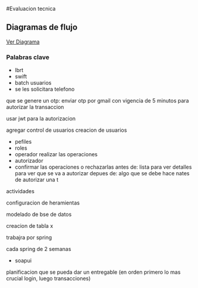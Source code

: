 #Evaluacion tecnica

## Diagramas de flujo

[Ver Diagrama](https://viewer.diagrams.net/index.html?tags=%7B%7D&highlight=0000ff&edit=_blank&layers=1&nav=1&title=Diagrama%20bakend.drawio#R7Vxbb9s2FP41BrqHDtY17qPtJC2KFC0aDNueAlqiLTaUqFF0bPfX71CiJEuknGSxraQTECDiEW%2F6zncuPFIycubx9iNHafSFhZiO7HG4HTmXI9u2fMuDX1KyKyQXnl0IVpyEqlMtuCU%2FsRKOlXRNQpw1OgrGqCBpUxiwJMGBaMgQ52zT7LZktLlqilZYE9wGiOrSP0kookI68ca1%2FBMmq6hc2RqrOzEqOytBFqGQbfZEztXImXPGRHEVb%2BeYSvBKXIpx1x13q41xnIinDLD%2FuH%2B4%2FJpeT7cP4efN3fLeuZu8V7M8ILpWDzznGHEJKCUwMX43X2eCxZj%2Fpp5C7Epo4IFSebmO6TVHMVzONhER%2BDZFgZRvgBEgi0RMoWXBZcoITMmvHmBmqZexHKJQtRzZikosfdlSm8Nc4G3nU1sVlkBCDFsVfAdd1ABXoa%2Fo56jmptal5ZUqi%2FYVWekNKQatqrlrkOFC4fwMzC80JHEInFNNxkXEVixB9KqWzjhbJyEOFWZ1nxvGUgXuDyzEThkQWgvWhL5YUy50GEjYF1vzAB%2FYvzJggfgKiwP9fLNiOKZIkIfmPkwg50OnnKPdXoecQtnezN%2BkoNa3ZzcVfuG3rOKR%2FpUB1xoutlDru3qW%2F04By%2B%2BDA6BpvvtLjv%2FdK5t%2F79%2B73KrJi9ZOtXrgjuW%2BkDwvslBb84rTMCbJIQ84DQTjgJV0VgTCxw1aYPqNZUQQlkCXBRPgRvc6TClZyRuCpSZLfZHT832vaQQGt%2BcYnJ5%2FKpfn6GGmCC8jaX4%2BhfVnC4g6%2FkpePS3mvCrELavpRvxJz4i7GuJ%2FZJh3wA0hP2TyeZnskWdwKvy%2FHQ3YH16ZBjxNAwCNyDVwDb45gl8cr0gmpFpaIDdd%2FSNZ1ZJQOmdUqgLGOsvl0g4CkGeCs3u8dyf0F77nH8nFtOJmBf9%2BZmWfE%2B%2FSAt9sXuU%2FMTbafeRV1YmnI096dEArETtNXuU%2FbnOUrQyR%2FO0ZnDW%2B6N3i9NNjGV3SBrz%2BP2t5yp3FQG0A35mO023VfJ9Hg6mbiwAf8R4VYWIayAjES2mIA8ZREVqmUluckgTn4JbzlxGtinGl4OviR14cmMK2Pmcwg%2BoAj71oDwJZ2pZFvC15zgNSvJRrT3KZvlscI0KLvQGDSLLSQ3SKsmzDeCiZfLCj%2BSFaZDeHY4X6ZbHbGYNeS5oXLCTfJe1ZIpQftGzVvkYxoZKRnzB9wHLWpqmYLOkIxuC2jvUTU%2FTxDbbw4WS2oJ8ZBlt4vi0IcKDJYYqvVR6bdyqS2v%2BpFZQh9fVYgd1LDvYK6hqW%2B8TkzXth8vYyJ6WfCuv8KFCHbnkJB0J5Nn%2FzSZJrqveeN0e6eDwlfcPHQMttFT6qdn%2BITzTEP%2BIm4CRZsqOCHXp4EromsCf2wvGPBbbTorfXO73t4QgwpD1nTnv8lsvxDJW%2BM6c9XdXWdu10Q2KKcsbmeKo70t8EEaHhDdqxtdxsJlBwX7ZmEePkJ%2FRHJbBwm5fasP2WO0pYvkA96FZOppbhOINh30qsrZboC9o2Ot6gTJQbZJSiNCOLfMtWRe2ZKvI%2BxWseQfmTpu4tT9d99e1A432uc0D5arXv4CBQsqJ4z%2BW2qljGF8im98ft5RAFP5ZAVjWTYSbTKHeE4petV5xH9kxmuHqBoUVM6V216KWIZOBWy1uYXUoGNIC1bvI%2Bl24t%2Ba5QcpuOJiJhKJ0gnAcEEmhRmYYqTcJGvRn8ALBzmeh7sPE5tK26DT%2ByOxdzlsCzIJJzCgOJN1gS%2BSj8POABdNaWtPGfxtKy3%2FE9lF4ZLbhRVZYa9Bi%2Fy09Z9niFEwwRF4f6i6CBM6flTPmhVH%2Bc0Y8uBWc4o%2FKTLEmY73CZQ3w58OPM%2FLiY9MwPp8unlJWEO6LcSrKOF4Z0aGDIaRlijd2%2BXYh%2BFp9XZaYhOT52ctyuD5iyY8s1EcBxf%2Fns%2BEOHt0ryT1eH5PiEbmry3OTYTNKTBbKuRIcCOHcDP3rmhyERPjM%2FulxHIENIMFCkd4oYcuEzU2TcQZGh9tI3N0xZ8JnJYXpJIsmxIFxEoXzVmhMkNL10HehxYnqYctaz0sPt8h1plOt08B39kcPrOzd1u3xHmJCBGn1SY9J3WuraHdQg2V3A4hQlu4IhC8YoRvpHzwNFTnywHfeeluoUySv2Q%2B3t6LW31ovpqhT3mO7Lo8uvW3lz9L%2F%2BU35qeD1wUvdUWP8rrrvpn80MJdlXQY0Tltzk967V%2F7woXEz9n0Ocq38B)

### Palabras clave
- lbrt
- swift
- batch
usuarios 
- se les solicitara telefono


que se genere un otp:
enviar otp por gmail con vigencia de 5 minutos para autorizar la transaccion


usar jwt para la autorizacion



agregar control de usuarios
creacion de usuarios
- pefiles
- roles
 - operador
  realizar las operaciones
 - autorizador
 - confirmar las operaciones o rechazarlas
 antes de: lista para ver detalles para ver que se va a autorizar
 depues de: algo que se debe hace nates de autorizar una t


 actividades 


configuracion de heramientas

modelado de bse de datos
 
creacion de tabla x

trabajra por spring

cada spring de 2 semanas


* soapui



planificacion que se pueda 
dar un entregable 
(en orden primero lo mas crucial login, luego transacciones)













